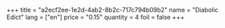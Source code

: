 +++
title = "a2ecf2ee-1e2d-4ab2-8b2c-717c794b09b2"
name = "Diabolic Edict"
lang = ["en"]
price = "0.15"
quantity = 4
foil = false
+++
